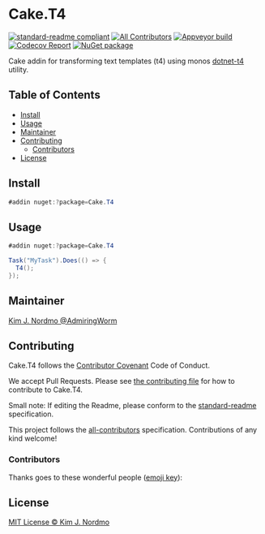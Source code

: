 # Cake.T4

[![standard-readme compliant][]][standard-readme]
[![All Contributors][all-contributorsimage]](#contributors)
[![Appveyor build][appveyorimage]][appveyor]
[![Codecov Report][codecovimage]][codecov]
[![NuGet package][nugetimage]][nuget]

Cake addin for transforming text templates (t4) using monos [dotnet-t4](https://nuget.org/packages/dotnet-t4) utility.

## Table of Contents

- [Install](#install)
- [Usage](#usage)
- [Maintainer](#maintainer)
- [Contributing](#contributing)
  - [Contributors](#contributors)
- [License](#license)

## Install

```cs
#addin nuget:?package=Cake.T4
```

## Usage

```cs
#addin nuget:?package=Cake.T4

Task("MyTask").Does(() => {
  T4();
});
```

## Maintainer

[Kim J. Nordmo @AdmiringWorm][maintainer]

## Contributing

Cake.T4 follows the [Contributor Covenant][contrib-covenant] Code of Conduct.

We accept Pull Requests.
Please see [the contributing file][contributing] for how to contribute to Cake.T4.

Small note: If editing the Readme, please conform to the [standard-readme][] specification.

This project follows the [all-contributors][] specification. Contributions of any kind welcome!

### Contributors

Thanks goes to these wonderful people ([emoji key][emoji-key]):

<!-- ALL-CONTRIBUTORS-LIST:START - Do not remove or modify this section -->
<!-- prettier-ignore -->
<!-- ALL-CONTRIBUTORS-LIST:END -->

## License

[MIT License © Kim J. Nordmo][license]

[all-contributors]: https://github.com/all-contributors/all-contributors
[all-contributorsimage]: https://img.shields.io/github/all-contributors/cake-contrib/Cake.T4.svg?color=orange&style=flat-square
[appveyor]: https://ci.appveyor.com/project/cakecontrib/cake-t4
[appveyorimage]: https://img.shields.io/appveyor/ci/cakecontrib/cake-t4.svg?logo=appveyor&style=flat-square
[codecov]: https://codecov.io/gh/cake-contrib/Cake.T4
[codecovimage]: https://img.shields.io/codecov/c/github/cake-contrib/Cake.T4.svg?logo=codecov&style=flat-square
[contrib-covenant]: https://www.contributor-covenant.org/version/1/4/code-of-conduct
[contributing]: CONTRIBUTING.md
[emoji-key]: https://allcontributors.org/docs/en/emoji-key
[maintainer]: https://github.com/AdmiringWorm
[nuget]: https://nuget.org/packages/Cake.T4
[nugetimage]: https://img.shields.io/nuget/v/Cake.T4.svg?logo=nuget&style=flat-square
[license]: LICENSE.txt
[standard-readme]: https://github.com/RichardLitt/standard-readme
[standard-readme compliant]: https://img.shields.io/badge/readme%20style-standard-brightgreen.svg?style=flat-square
